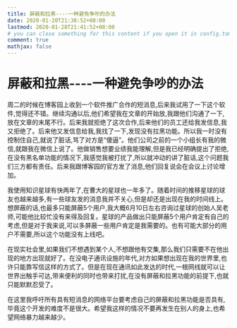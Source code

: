```yaml
---
title: 屏蔽和拉黑----一种避免争吵的办法
date: 2020-01-20T21:38:52+08:00
lastmod: 2020-01-28T21:41:52+08:00
# you can close something for this content if you open it in config.toml.
comment: true
mathjax: false
---
```


# 屏蔽和拉黑----一种避免争吵的办法

周二的时候在博客园上收到一个软件推广合作的短消息,后来我试用了一下这个软件,觉得还不错。继续沟通以后,他们希望我在文章的开始放,我跟他们沟通了一下,放在文章的末尾不行。后来我就拒绝了这次合作,后来他们的员工还给我发信息,我又拒绝了。后来他又发信息给我,我找了一下,发现没有拉黑功能。所以我一时没有控制住自己,就说了脏话,骂了对方是“傻逼”。他们公司之前的一个小组长有我的微信,就跟我在微信上说了。他做销售想要业绩我能理解,但是我已经明确提出了拒绝,在没有黑名单功能的情况下,我感觉我被打扰了,所以就冲动的讲了脏话,这个问题我们三方都有责任。后来我跟博客园的官方发了消息,他们回复说会在会议上讨论增加。

我使用知识星球有快两年了,在曹大的星球也一年多了。随着时间的推移星球的球友也越来越多,有一些球友发的消息我并不关心,但是却还是出现在我的时间线上。想屏蔽的话,也最多只能屏蔽5个用户,我大概6月10日左右咨询过星球的创始人吴老师,可能他比较忙没有来得及回复。星球的产品做出只能屏蔽5个用户肯定有自己的考虑,但是对于我来说,可以多屏蔽一些用户肯定是我需要的。也有可能大部分的用户不需要,所以这个功能没有上线吧。

在现实社会里,如果我们不想遇到某个人,不想跟他有交集,那么我们只需要不在他出现的地方出现就好了。在没电子通讯设施的年代,对方如果想出现在我的世界里,也许只能靠写信这样的方式了。但是在现在通讯如此发达的时代,一根网线就可以让世界出触手可达,带来便利的同时也带来打扰,在没有屏蔽和拉黑功能的前提下,也就只能默默忍受了。

在这里我呼吁所有具有短消息的网络平台要考虑自己的屏蔽和拉黑功能是否具有,毕竟这个开发的难度不是很大。希望我这样的情况不要再发生在别人的身上,也希望网络暴力越来越少。